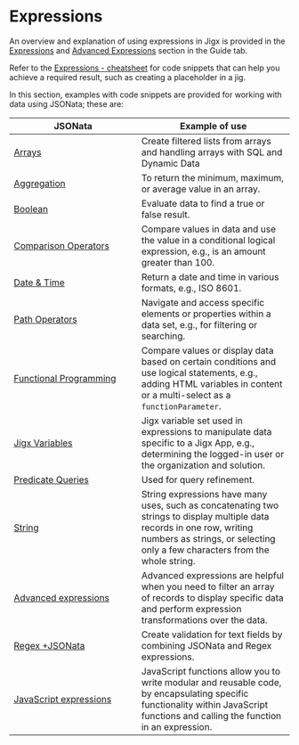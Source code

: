 # Expressions

An overview and explanation of using expressions in Jigx is provided in the [Expressions](https://docs.jigx.com/expressions) and [Advanced Expressions](https://docs.jigx.com/expressions#CEdVY) section in the Guide tab.

Refer to the [Expressions - cheatsheet](https://docs.jigx.com/expressions-cheatsheet) for code snippets that can help you achieve a required result, such as creating a placeholder in a jig.

In this section, examples with code snippets are provided for working with data using JSONata; these are:

<table><thead><tr><th width="213.41015625">JSONata</th><th>Example of use</th></tr></thead><tbody><tr><td><a href="Expressions/Arrays.md">Arrays</a></td><td>Create filtered lists from arrays and handling arrays with SQL and Dynamic Data</td></tr><tr><td><a href="Expressions/Aggregation.md">Aggregation</a></td><td>To return the minimum, maximum, or average value in an array.</td></tr><tr><td><a href="broken-reference">Boolean</a></td><td>Evaluate data to find a true or false result.</td></tr><tr><td><a href="Expressions/Comparison Operators.md">Comparison Operators</a></td><td>Compare values in data and use the value in a conditional logical expression, e.g., is an amount greater than 100.</td></tr><tr><td><a href="Expressions/Date _ Time.md">Date &#x26; Time</a></td><td>Return a date and time in various formats, e.g., ISO 8601.</td></tr><tr><td><a href="broken-reference">Path Operators</a></td><td>Navigate and access specific elements or properties within a data set, e.g., for filtering or searching.</td></tr><tr><td><a href="broken-reference">Functional Programming</a></td><td>Compare values or display data based on certain conditions and use logical statements, e.g., adding HTML variables in content or a multi-select as a <code>functionParameter</code>.</td></tr><tr><td><a href="broken-reference">Jigx Variables</a></td><td>Jigx variable set used in expressions to manipulate data specific to a Jigx App, e.g., determining the logged-in user or the organization and solution.</td></tr><tr><td><a href="broken-reference">Predicate Queries</a></td><td>Used for query refinement.</td></tr><tr><td><a href="Expressions/String.md">String</a></td><td>String expressions have many uses, such as concatenating two strings to display multiple data records in one row, writing numbers as strings, or selecting only a few characters from the whole string.</td></tr><tr><td><a href="broken-reference">Advanced expressions</a></td><td>Advanced expressions are helpful when you need to filter an array of records to display specific data and perform expression transformations over the data.</td></tr><tr><td><a href="broken-reference">Regex +JSONata</a></td><td>Create validation for text fields by combining JSONata and Regex expressions.</td></tr><tr><td><a href="https://docs.jigx.com/examples/javascript-expressions">JavaScript expressions</a></td><td>JavaScript functions allow you to write modular and reusable code, by encapsulating specific functionality within JavaScript functions and calling the function in an expression.</td></tr></tbody></table>
